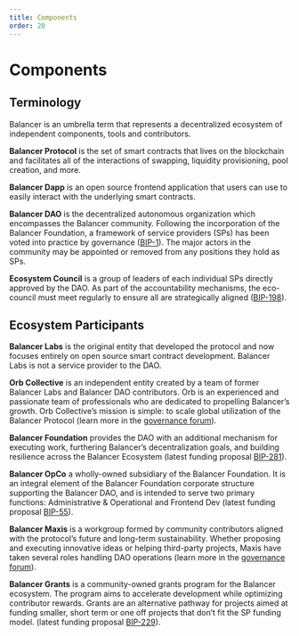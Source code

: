 ```yaml
---
title: Components
order: 20
---
```


# Components

## Terminology

Balancer is an umbrella term that represents a decentralized  ecosystem of independent components, tools and contributors.

**Balancer Protocol** is the set of smart contracts that lives on the blockchain and facilitates all of the interactions of swapping, liquidity provisioning, pool creation, and more.

**Balancer Dapp** is an open source frontend application that users can use to easily interact with the underlying smart contracts.

**Balancer DAO** is the decentralized autonomous organization which encompasses the Balancer community. Following the incorporation of the Balancer Foundation, a framework of service providers (SPs) has been voted into practice by governance ([BIP-1](https://forum.balancer.fi/t/bip-1-operating-framework-for-balancer-dao/3237)). The major actors in the community may be appointed or removed from any positions they hold as SPs.

**Ecosystem Council** is a group of leaders of each individual SPs directly approved by the DAO. As part of the accountability mechanisms, the eco-council must meet regularly to ensure all are strategically aligned ([BIP-198](https://forum.balancer.fi/t/bip-198-creation-of-ecosystem-council-and-amended-self-insurance-fund/4409)).  

## Ecosystem Participants

**Balancer Labs** is the original entity that developed the protocol and now focuses entirely on open source smart contract development. Balancer Labs is not a service provider to the DAO.

**Orb Collective** is an independent entity created by a team of former Balancer Labs and Balancer DAO contributors. Orb is an experienced and passionate team of professionals who are dedicated to propelling Balancer’s growth. Orb Collective’s mission is simple: to scale global utilization of the Balancer Protocol (learn more in the [governance forum](https://forum.balancer.fi/c/service-provider/orb-collective/19)).

**Balancer Foundation** provides the DAO with an additional mechanism for executing work, furthering Balancer’s decentralization goals, and building resilience across the Balancer Ecosystem (latest funding proposal [BIP-281](https://forum.balancer.fi/t/bip-281-year-two-funding-proposal-for-the-balancer-foundation/4713)).

**Balancer OpCo** a wholly-owned subsidiary of the Balancer Foundation. It is an integral element of the Balancer Foundation corporate structure supporting the Balancer DAO, and is intended to serve two primary functions: Administrative & Operational and Frontend Dev (latest funding proposal [BIP-55](https://forum.balancer.fi/t/bip-55-funding-proposal-for-the-balancer-opco/3609)).

**Balancer Maxis** is a workgroup formed by community contributors aligned with the protocol’s future and long-term sustainability. Whether proposing and executing innovative ideas or helping third-party projects, Maxis have taken several roles handling DAO operations (learn more in the [governance forum](https://forum.balancer.fi/c/service-provider/balancer-maxis/18)).

**Balancer Grants** is a community-owned grants program for the Balancer ecosystem. The program aims to accelerate development while optimizing contributor rewards. Grants are an alternative pathway for projects aimed at funding smaller, short term or one off projects that don’t fit the SP funding model. (latest funding proposal [BIP-229](https://forum.balancer.fi/t/bip-229-fund-balancer-grants-for-q2-2023/4563)).

